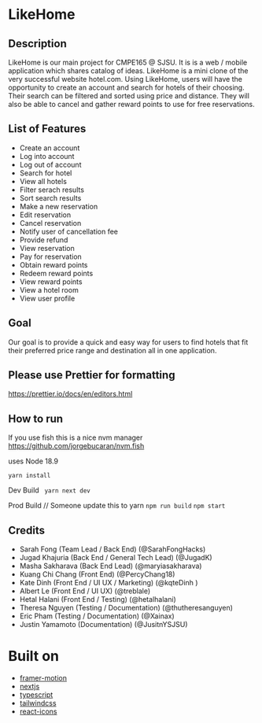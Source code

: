 # LikeHome

## Description
LikeHome is our main project for CMPE165 @ SJSU. It is is a web / mobile application which shares catalog of ideas. LikeHome is a
mini clone of the very successful website hotel.com. Using LikeHome, users will have the opportunity to create an account and search for hotels
of their choosing. Their search can be filtered and sorted using price and distance. They will also be able to cancel and 
gather reward points to use for free reservations.

## List of Features 
- Create an account
- Log into account
- Log out of account
- Search for hotel
- View all hotels 
- Filter serach results
- Sort search results
- Make a new reservation 
- Edit reservation 
- Cancel reservation 
- Notify user of cancellation fee
- Provide refund 
- View reservation 
- Pay for reservation 
- Obtain reward points
- Redeem reward points
- View reward points 
- View a hotel room
- View user profile

## Goal
Our goal is to provide a quick and easy way for users to find hotels that fit their preferred price range and destination all in one
application. 

## Please use Prettier for formatting
https://prettier.io/docs/en/editors.html

## How to run

If you use fish this is a nice nvm manager https://github.com/jorgebucaran/nvm.fish

uses Node 18.9



``` yarn install ```

Dev Build
``` yarn next dev```

Prod Build // Someone update this to yarn
``` npm run build ```
``` npm start ```

## Credits 
- Sarah Fong (Team Lead / Back End) (@SarahFongHacks)
- Jugad Khajuria (Back End / General Tech Lead) (@JugadK)
- Masha Sakharava (Back End Lead) (@maryiasakharava)
- Kuang Chi Chang (Front End) (@PercyChang18)
- Kate Dinh (Front End / UI UX / Marketing) (@kqteDinh )
- Albert Le (Front End / UI UX) (@treblale)
- Hetal Halani (Front End / Testing) (@hetalhalani)
- Theresa Nguyen (Testing / Documentation) (@thutheresanguyen)
- Eric Pham (Testing / Documentation) (@Xainax)
- Justin Yamamoto (Documentation) (@JusitnYSJSU)




# Built on

- [framer-motion](https://www.framer.com/motion/)
- [nextjs](https://nextjs.org/)
- [typescript](https://www.typescriptlang.org/)
- [tailwindcss](https://tailwindcss.com/)
- [react-icons](https://react-icons.github.io/react-icons)

